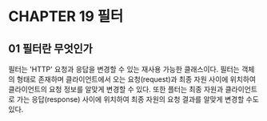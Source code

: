 # CHAPTER 19 필터
## 01 필터란 무엇인가
필터는 'HTTP' 요청과 응답을 변경할 수 있는 재사용 가능한 클래스이다. 필터는 객체의 형태로 존재하며 클라이언트에서 오는 요청(request)과 최종 자원 사이에 위치하여 클라이언트의 요청 정보를 알맞게 변경할 수 있다.
또한 플터는 최종 자원과 클라이언트로 가는 응답(response) 사이에 위치하여 최종 자원의 요청 결과를 알맞게 변경할 수도 있다.